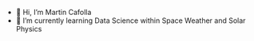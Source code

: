 - 👋 Hi, I’m Martin Cafolla
- 🌱 I’m currently learning Data Science within Space Weather and Solar Physics

<!---
Cafol1/Cafol1 is a ✨ special ✨ repository because its `README.md` (this file) appears on your GitHub profile.
You can click the Preview link to take a look at your changes.
--->
